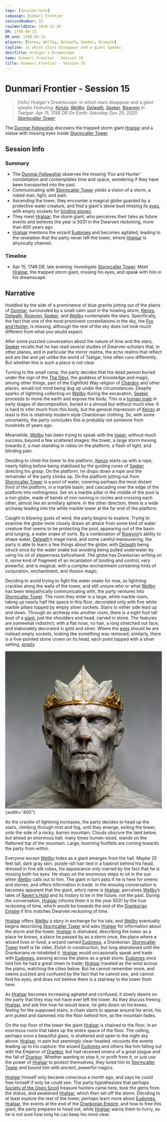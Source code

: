 ```yaml
---
tags: [session-note]
campaign: Dunmari Frontier
sessionNumber: 15
realWorldDate: 2020-12-26
DR: 1748-04-15
DR_end: 1748-04-15
players: [Kenzo, Wellby, Delwath, Seeker, Riswynn]
tagline: in which stars disappear and a giant speaks
descTitle: Hralgar's Dreamscape
name: Dunmari Frontier - Session 15
title: Dunmari Frontier - Session 15
---
```

# Dunmari Frontier - Session 15

>[!info] Hralgar's Dreamscape: in which stars disappear and a giant speaks
> *Featuring: [Kenzo](<../../../people/pcs/dunmar-fellowship/kenzo.md>), [Wellby](<../../../people/pcs/dunmar-fellowship/wellby.md>), [Delwath](<../../../people/pcs/dunmar-fellowship/delwath.md>), [Seeker](<../../../people/pcs/dunmar-fellowship/seeker.md>), [Riswynn](<../../../people/pcs/dunmar-fellowship/riswynn.md>)*
> *In Taelgar: Apr 15, 1748 DR*
> *On Earth: Saturday Dec 26, 2020*
> *[Stormcaller Tower](<../../../gazetteer/greater-dunmar/dunmari-basin/stormcaller-tower.md>)*

The [Dunmar Fellowship](<../../../people/pcs/dunmar-fellowship/dunmar-fellowship.md>) discovers the trapped storm giant [Hralgar](<../../../people/giants/hralgar.md>) and a statue with missing eyes inside [Stormcaller Tower](<../../../gazetteer/greater-dunmar/dunmari-basin/stormcaller-tower.md>).

## Session Info
### Summary
- The [Dunmar Fellowship](<../../../people/pcs/dunmar-fellowship/dunmar-fellowship.md>) observes the missing 'Fox and Hunter' constellation and contemplates time and space, wondering if they have been transported into the past.
- Communicating with [Stormcaller Tower](<../../../gazetteer/greater-dunmar/dunmari-basin/stormcaller-tower.md>) yields a vision of a storm, a robed man, light, and pain.
- Ascending the tower, they encounter a magical globe guarded by a protective water creature, and find a giant's stone bust missing its [eyes](<../treasure/treasure-from-stormcaller-tower/hralgar-s-eyes.md>), with empty sockets for [binding stones](<../treasure/treasure-from-stormcaller-tower/binding-stones.md>).
- They meet [Hralgar](<../../../people/giants/hralgar.md>), the storm giant, who perceives their tales as future events and believes the year is 5031 in the Dwarven reckoning, more than 800 years ago.
- [Hralgar](<../../../people/giants/hralgar.md>) mentions the wizard [Eudomes](<../../../people/historical-figures/eudomes.md>) and becomes agitated, leading to the revelation that the party never left the tower, where [Hralgar](<../../../people/giants/hralgar.md>) is physically chained.

### Timeline
- Apr 15, 1748 DR, late evening: Investigate [Stormcaller Tower](<../../../gazetteer/greater-dunmar/dunmari-basin/stormcaller-tower.md>). Meet [Hralgar](<../../../people/giants/hralgar.md>), the trapped storm giant, missing his eyes, and speak with him in his dreamscape.


## Narrative
Huddled by the side of a prominence of blue granite jutting out of the plains of [Dunmar](<../../../gazetteer/greater-dunmar/realms/dunmar/dunmar.md>), surrounded by a small calm spot in the howling storm, [Kenzo](<../../../people/pcs/dunmar-fellowship/kenzo.md>), [Delwath](<../../../people/pcs/dunmar-fellowship/delwath.md>), [Riswynn](<../../../people/pcs/dunmar-fellowship/riswynn.md>), [Seeker](<../../../people/pcs/dunmar-fellowship/seeker.md>), and [Wellby](<../../../people/pcs/dunmar-fellowship/wellby.md>) contemplate the stars. Specifically, the fact that one of the most prominent constellations in the sky, the [Fox and Hunter](<../../../cosmology/gods/demigods/fox-and-hunter.md>), is missing, although the rest of the sky does not look much different from what you would expect.

After some puzzled conversation about the nature of time and the stars, [Seeker](<../../../people/pcs/dunmar-fellowship/seeker.md>) recalls that he has read several studies of Dwarven scholars that, in other planes, and in particular the mirror realms, the echo realms that reflect and are like and yet unlike the world of Taelgar, time often runs differently. But whether this is such a place is not clear. 

Turning to the small camp, the party decides that the dead person buried under the sign of the [The Sibyl](<../../../cosmology/gods/incorporeal-gods/mos-numena/the-sibyl.md>), the goddess of knowledge and magic, among other things, part of the Eightfold Way religion of [Chardon](<../../../gazetteer/west-coast/chardonian-empire/chardon/chardon.md>) and other places, would not mind being dug up under the circumstances. Despite sparks of lightning collecting on [Wellby](<../../../people/pcs/dunmar-fellowship/wellby.md>) during the excavation, [Seeker](<../../../people/pcs/dunmar-fellowship/seeker.md>) proceeds to move the earth and expose the body. This is a [human male](<../../../people/chardonians/alban.md>) in early stages of decomposition, buried in a shroud but without much else. It is hard to infer much from this body, but the general impression of [Kenzo](<../../../people/pcs/dunmar-fellowship/kenzo.md>) at least is this is relatively modern style Chardonian clothing. So, with some uncertainty, the party concludes this is probably not someone from hundreds of years ago.

Meanwhile, [Wellby](<../../../people/pcs/dunmar-fellowship/wellby.md>) has been trying to speak with the [tower](<../../../gazetteer/greater-dunmar/dunmari-basin/stormcaller-tower.md>), without much success, beyond a few scattered images: the tower, a large storm moving towards it, a man standing in robes on the platform, a flash of light, and blinding pain.

Deciding to climb the tower to the platform, [Kenzo](<../../../people/pcs/dunmar-fellowship/kenzo.md>) starts up with a rope, nearly falling before being stabilized by the guiding runes of [Seeker](<../../../people/pcs/dunmar-fellowship/seeker.md>) directing his grasp. On the platform, he drops down a rope and the remainder of the party climbs up. On the platform jutting out from [Stormcaller Tower](<../../../gazetteer/greater-dunmar/dunmari-basin/stormcaller-tower.md>) is a pool of water, covering perhaps the most distant third of the platform, in a marble basin, and cascading over the edge of the platform into nothingness. Set on a marble pillar in the middle of the pool is a iron globe, made of bands of iron running in circles and crossing each other, almost like an armillary sphere. In the other direction, there is a wide archway leading into the white marble tower at the far end of the platform.

Caught in blowing gusts of wind, the party begins to explore. Trying to examine the globe more closely draws an attack from some kind of water creature that seems to be protecting the pool, appearing out of the basin and lunging, a water snake of sorts. By a combination of [Riswynn](<../../../people/pcs/dunmar-fellowship/riswynn.md>)’s ability to shape water, [Delwath](<../../../people/pcs/dunmar-fellowship/delwath.md>)’s mage hand, and some careful maneuvering, the party is able to learn a few things about the globe, with [Delwath](<../../../people/pcs/dunmar-fellowship/delwath.md>) being struck once by the water snake but avoiding being pulled underwater by using his oil of slipperness beforehand. The globe has Drankorian writing on it, some kind of fragment of an incantation of binding and control, very powerful, and is magical, with a complex enchantment containing hints of conjuration, enchantment, and illusion magic. 

Deciding to avoid trying to fight the water snake for now, as lightning crackles along the walls of the tower, and still unsure who or what [Wellby](<../../../people/pcs/dunmar-fellowship/wellby.md>) has been telepathically communicating with, the party ventures into [Stormcaller Tower](<../../../gazetteer/greater-dunmar/dunmari-basin/stormcaller-tower.md>). The room they enter is a large, white marble room, taking up nearly half the space in this floor, decorated only with five white marble pillars topped by empty silver sockets. Stairs to either side lead up and down. Through an archway into another room, there is a eight foot tall bust of a [giant](<../../../people/giants/hralgar.md>), just the shoulders and head, carved in stone. The features are somewhat indistinct, with a flat nose, no hair, a long stretched out face, and elaborately decorated in gold and silver. Where the [eyes](<../treasure/treasure-from-stormcaller-tower/hralgar-s-eyes.md>) should be are instead empty sockets, looking like something was removed; similarly, there is a five-pointed stone crown on its head, each point topped with a silver setting, [empty](<../treasure/treasure-from-stormcaller-tower/binding-stones.md>). 

![Hralgar Statue](../../../assets/hralgar-statue.png){width="400"}

As the crackle of lightning increases, the party decides to head up the stairs, climbing through mist and fog, until they emerge, exiting the tower, onto the side of a rocky, barren mountain. Clouds obscure the land below, but ahead an enormous hall, many times human-sized, stands on the flattened top of the mountain. Large, booming footfalls are coming towards the party from within.

Everyone except [Wellby](<../../../people/pcs/dunmar-fellowship/wellby.md>) hides as a giant emerges from the hall. Maybe 25 feet tall, dark gray skin, purple-ish hair tied in a topknot behind his head, dressed in fine silk robes, his appearance only marred by the fact that he is missing both his eyes. He stops on the enormous steps to sit in the sun when [Wellby](<../../../people/pcs/dunmar-fellowship/wellby.md>) calls out to him. The giant in turn asks if he is here for omens and stories, and offers information in trade. In the ensuing conversation is becomes apparent that the giant, who’s name is [Hralgar](<../../../people/giants/hralgar.md>), perceives [Wellby](<../../../people/pcs/dunmar-fellowship/wellby.md>)’s tales of [Raven's Hold](<../../../gazetteer/greater-dunmar/dunmari-basin/raven-s-hold.md>) and its history to be in the future, not the past. During the conversation, [Hralgar](<../../../people/giants/hralgar.md>) informs them it is the year 5031 by the true reckoning of time, which would be towards the end of the [Drankorian Empire](<../../../history/drankorian-era/drankorian-empire.md>) if this matches Dwarven reckoning of time. 

[Hralgar](<../../../people/giants/hralgar.md>) offers [Wellby](<../../../people/pcs/dunmar-fellowship/wellby.md>) a story in exchange for his tale, and [Wellby](<../../../people/pcs/dunmar-fellowship/wellby.md>) eventually begins describing [Stormcaller Tower](<../../../gazetteer/greater-dunmar/dunmari-basin/stormcaller-tower.md>) and asks [Hralgar](<../../../people/giants/hralgar.md>) for information about the storm and the tower. [Hralgar](<../../../people/giants/hralgar.md>) is distrubed, describing the tower as a place he knows, a place he passed by as a storm once, the place where a wizard lives or lived, a wizard named [Eudomes](<../../../people/historical-figures/eudomes.md>), a Drankorian. [Stormcaller Tower](<../../../gazetteer/greater-dunmar/dunmari-basin/stormcaller-tower.md>) itself is far older, Elvish in construction, but long abandoned until the Drankorians re-inhabited it. [Hralgar](<../../../people/giants/hralgar.md>) would occasionally speak and trade with [Eudomes](<../../../people/historical-figures/eudomes.md>), passing across the plains as a great storm. [Eudomes](<../../../people/historical-figures/eudomes.md>) once told him he had a great omen to trade; [Hralgar](<../../../people/giants/hralgar.md>) traveled as the wind across the plains, watching the cities below. But he cannot remember more, and seems puzzled and confused by the fact that he cannot see, and cannot find his eyes, and does not believe there is a stairway to the tower from here. 

As [Hralgar](<../../../people/giants/hralgar.md>) becomes increasing agitated and confused, it slowly dawns on the party that they may not have ever left the tower. As they discuss freeing [Hralgar](<../../../people/giants/hralgar.md>), and ask him how he would leave, he gets down on his knees, feeling for the supposed stairs, a chain starts to appear around his wrist, his arm pulled and slammed into the floor behind him, as the mountain fades. 

On the top floor of the tower the giant [Hralgar](<../../../people/giants/hralgar.md>) is chained to the floor, in an enormous room that takes up the entire space of the floor. The ceiling, perhaps once a beautiful glass, is shattered and open to the night sky above. [Hralgar](<../../../people/giants/hralgar.md>), in pain but seemingly clear-headed, recounts the events leading up to his capture: the wizard [Eudomes](<../../../people/historical-figures/eudomes.md>) and others like him falling out with the Emperor of [Drankor](<../../../history/drankorian-era/drankor.md>), but had received omens of a great plague and the fall of [Drankor](<../../../history/drankorian-era/drankor.md>). Whether wanting to stop it, or profit from it, or just use the power of [Hralgar](<../../../people/giants/hralgar.md>) to protect themselves, they lured him to [Stormcaller Tower](<../../../gazetteer/greater-dunmar/dunmari-basin/stormcaller-tower.md>) and bound him with ancient, powerful magics. 

[Hralgar](<../../../people/giants/hralgar.md>) himself only became conscious a month ago, and says he could free himself if only he could see. The party hypothesizes that perhaps [Society of the Open Scroll](<../../../groups/chardonian-organizations/society-of-the-open-scroll.md>) treasure hunters came here, took the gems from the statue, and awakened [Hralgar](<../../../people/giants/hralgar.md>), which then set off the storm. Deciding to at least explore the rest of the tower, perhaps learn more about [Eudomes](<../../../people/historical-figures/eudomes.md>), [Hralgar](<../../../people/giants/hralgar.md>), the events at the end of the [Drankorian Empire](<../../../history/drankorian-era/drankorian-empire.md>), and how to free this giant, the party prepares to head out, while [Hralgar](<../../../people/giants/hralgar.md>) warns them to hurry, as he is not sure how long he can keep his mind clear.
